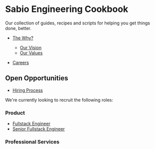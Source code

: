 # Sabio Engineering Cookbook

Our collection of guides, recipes and scripts for helping you get things done,
better.

- [The Why?](#the-why)

  - [Our Vision](#our-vision)
  - [Our Values](#our-values)

- [Careers](/careers)


## Open Opportunities

- [Hiring Process](/careers/README.md#hiring-process)


We're currently looking to recruit the following roles:

### Product 

  - [Fullstack Engineer](jobs/fullstack-node-engineer.md)
  - [Senior Fullstack Engineer](jobs/senior-fullstack-node-engineer.md)


### Professional Services 


  